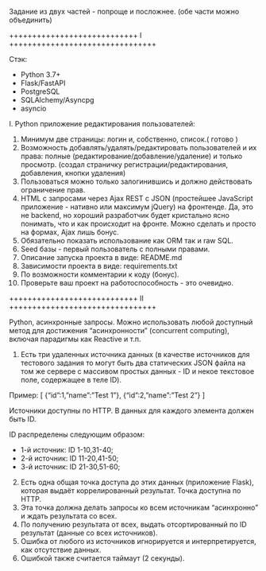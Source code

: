 Задание из двух частей - попроще и посложнее.
(обе части можно объединить)

++++++++++++++++++++++++++++ I ++++++++++++++++++++++++++++++++

Стэк:

- Python 3.7+
- Flask/FastAPI
- PostgreSQL
- SQLAlchemy/Asyncpg
- asyncio

I. Python приложение редактирования пользователей:
1) Минимум две страницы: логин и, собственно, список.( готово )
2) Возможность добавлять/удалять/редактировать пользователей и их права: полные (редактирование/добавление/удаление) и только просмотр. (создал страничку регистрации/редактирования, добавления, кнопки удаления)
3) Пользоваться можно только залогинившись и должно действовать ограничение прав.
4) HTML с запросами через Ajax REST c JSON (простейшее JavaScript приложение - нативно или максимум jQuery) на фронтенде. Да, это не backend, но хороший разработчик будет кристально ясно понимать, что и как происходит на фронте. Можно сделать и просто на формах, Ajax лишь бонус.
5) Обязательно показать использование как ORM так и raw SQL.
6) Seed базы - первый пользователь с полными правами.
7) Описание запуска проекта в виде: README.md
8) Зависимости проекта в виде: requirements.txt
9) По возможности комментарии к коду (бонус).
10) Проверьте ваш проект на работоспособность - это очевидно.

++++++++++++++++++++++++++++ II ++++++++++++++++++++++++++++++++

Python, асинхронные запросы.
Можно использовать любой доступный метод для достижения “асинхронности” (concurrent computing), включая парадигмы как Reactive и т.п.
1) Есть три удаленных источника данных (в качестве источников для тестового задания
то могут быть два статических JSON файла на том же сервере с массивом простых данных - ID и
некое текстовое поле, содержащее в теле ID).

Пример:
[
    {“id”:1,”name”:”Test 1”},
    {“id”:2,”name”:”Test 2”}
]

Источники доступны по HTTP.
В данных для каждого элемента должен быть ID.

ID распределены следующим образом:
- 1-й источник: ID 1-10,31-40;
- 2-й источник: ID 11-20,41-50;
- 3-й источник: ID 21-30,51-60;

2) Есть одна общая точка доступа до этих данных (приложение Flask), которая выдаёт коррелированный результат.
Точка доступна по HTTP.
3) Эта точка должна делать запросы ко всем источникам “асинхронно” и ждать результата со всех.
4) По получению результата от всех, выдать отсортированный по ID результат (данные со всех источников).
5) Ошибка от любого из источников игнорируется и интерпретируется, как отсутствие данных.
6) Ошибкой также считается таймаут (2 секунды).
